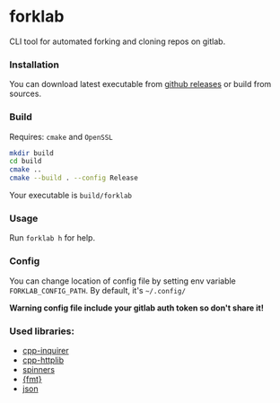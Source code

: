 # forklab

CLI tool for automated forking and cloning repos on gitlab.

### Installation

You can download latest executable from [github releases](https://github.com/jaanonim/forklab/releases) or build from
sources.

### Build

Requires: `cmake` and `OpenSSL`

```bash
mkdir build
cd build
cmake ..
cmake --build . --config Release
```

Your executable is `build/forklab`

### Usage

Run `forklab h` for help.

### Config

You can change location of config file by setting env variable `FORKLAB_CONFIG_PATH`. By default, it's `~/.config/`

**Warning config file include your gitlab auth token so don't share it!**

### Used libraries:

- [cpp-inquirer](https://github.com/aelliixx/cpp-inquirer)
- [cpp-httplib](https://github.com/yhirose/cpp-httplib)
- [spinners](https://github.com/jkuri/spinners)
- [{fmt}](https://github.com/fmtlib/fmt)
- [json](https://github.com/nlohmann/json)

